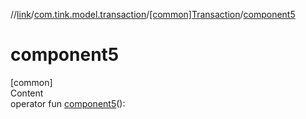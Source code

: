 //[link](../../index.md)/[com.tink.model.transaction](../index.md)/[[common]Transaction](index.md)/[component5](component5.md)



# component5  
[common]  
Content  
operator fun [component5](component5.md)(): <ERROR CLASS>  



